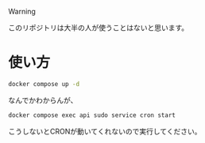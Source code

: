 > [!WARNING]
> このリポジトリは大半の人が使うことはないと思います。

# 使い方
```bash
docker compose up -d
```

なんでかわからんが、
```bash
docker compose exec api sudo service cron start
```
こうしないとCRONが動いてくれないので実行してください。